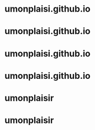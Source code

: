 # umonplaisi.github.io
# umonplaisi.github.io
# umonplaisi.github.io
# umonplaisi.github.io
# umonplaisir
# umonplaisir
